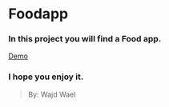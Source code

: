 # Foodapp

### In this project you will find a Food app.

[Demo](https://wajdwael.github.io/Foodapp/)

### I hope you enjoy it.

> By: Wajd Wael

